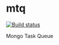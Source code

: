 mtq
===

[![Build status](https://secure.travis-ci.org/srossross/mtq.png?branch=master)](https://secure.travis-ci.org/srossross/mtq)

Mongo Task Queue
